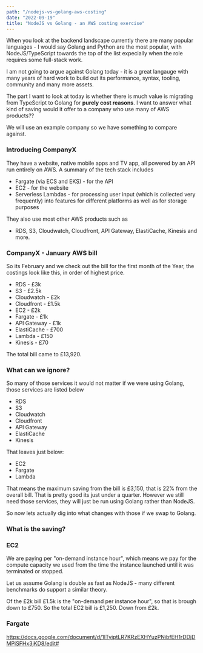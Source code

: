```yaml
---
path: "/nodejs-vs-golang-aws-costing"
date: "2022-09-19"
title: "NodeJS vs Golang - an AWS costing exercise"
---
```


When you look at the backend landscape currently there are many popular languages - I would say Golang and Python are the most popular, with NodeJS/TypeScript towards the top of the list expecially when the role requires some full-stack work.

I am not going to argue against Golang today - it is a great langauge with many years of hard work to build out its performance, syntax, tooling, community and many more assets.

The part I want to look at today is whether there is much value is migrating from TypeScript to Golang for <b>purely cost reasons</b>.
I want to answer what kind of saving would it offer to a company who use many of AWS products??

We will use an example company so we have something to compare against.

### Introducing CompanyX

They have a website, native mobile apps and TV app, all powered by an API run entirely on AWS.
A summary of the tech stack includes

- Fargate (via ECS and EKS) - for the API
- EC2 - for the website
- Serverless Lambdas - for processing user input (which is collected very frequently) into features for different platforms as well as for storage purposes

They also use most other AWS products such as

- RDS, S3, Cloudwatch, Cloudfront, API Gateway, ElastiCache, Kinesis and more.

### CompanyX - January AWS bill

So its February and we check out the bill for the first month of the Year, the costings look like this, in order of highest price.

- RDS - £3k
- S3 - £2.5k
- Cloudwatch - £2k
- Cloudfront - £1.5k
- EC2 - £2k
- Fargate - £1k
- API Gateway - £1k
- ElastiCache - £700
- Lambda - £150
- Kinesis - £70

The total bill came to £13,920.

### What can we ignore?

So many of those services it would not matter if we were using Golang, those services are listed below

- RDS
- S3
- Cloudwatch
- Cloudfront
- API Gateway
- ElastiCache
- Kinesis

That leaves just below:

- EC2
- Fargate
- Lambda

That means the maximum saving from the bill is £3,150, that is 22% from the overall bill. That is pretty good its just under a quarter. However we still need those services, they will just be run using Golang rather than NodeJS.

So now lets actually dig into what changes with those if we swap to Golang.

### What is the saving?

### EC2

We are paying per "on-demand instance hour", which means we pay for the compute capacity we used from the time the instance launched until it was terminated or stopped.

Let us assume Golang is double as fast as NodeJS - many different benchmarks do support a similar theory.

Of the £2k bill £1.5k is the "on-demand per instance hour", so that is brough down to £750. So the total EC2 bill is £1,250. Down from £2k.

### Fargate

https://docs.google.com/document/d/1ITyiptLR7KRzEXHYuzPNibfEH1rDDjDMPiSFHx3jKD8/edit#
